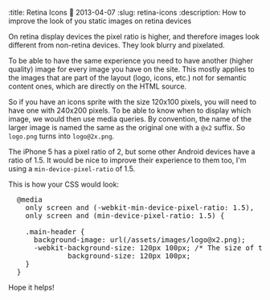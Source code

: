 :title: Retina Icons
:date: 2013-04-07
:slug: retina-icons
:description: How to improve the look of you static images on retina devices

On retina display devices the pixel ratio is higher, and therefore images look different from non-retina devices.
They look blurry and pixelated.

To be able to have the same experience you need to have another (higher quality) image for every image you have on the site. This mostly applies to the images that are part of the layout (logo, icons, etc.) not for semantic content ones, which are directly on the HTML source.

So if you have an icons sprite with the size 120x100 pixels, you will need to have one with 240x200 pixels.
To be able to know when to display which image, we would then use media queries.
By convention, the name of the larger image is named the same as the original one with a `@x2` suffix.
So `logo.png` turns into `logo@2x.png`.

The iPhone 5 has a pixel ratio of 2, but some other Android devices have a ratio of 1.5.
It would be nice to improve their experience to them too, I'm using a `min-device-pixel-ratio` of 1.5.

This is how your CSS would look:
<pre class="sh_css">
  @media
    only screen and (-webkit-min-device-pixel-ratio: 1.5),
    only screen and (min-device-pixel-ratio: 1.5) {

    .main-header {
      background-image: url(/assets/images/logo@x2.png);
      -webkit-background-size: 120px 100px; /* The size of the original image */
              background-size: 120px 100px;
    }
  }
</pre>

Hope it helps!
